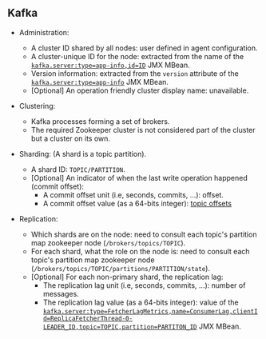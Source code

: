 ## Kafka
* Administration:
  * A cluster ID shared by all nodes: user defined in agent configuration.
  * A cluster-unique ID for the node: extracted from the name of the [`kafka.server:type=app-info,id=ID`](https://kafka.apache.org/documentation/#monitoring) JMX MBean.
  * Version information: extracted from the `version` attribute of the [`kafka.server:type=app-info`](https://kafka.apache.org/documentation/#monitoring) JMX MBean.
  * [Optional] An operation friendly cluster display name: unavailable.

* Clustering:
  * Kafka processes forming a set of brokers.
  * The required Zookeeper cluster is not considered part of the cluster but a cluster on its own.

* Sharding: (A shard is a topic partition).
  * A shard ID: `TOPIC/PARTITION`.
  * [Optional] An indicator of when the last write operation happened (commit offset):
    * A commit offset unit (i.e, seconds, commits, ...): offset.
    * A commit offset value (as a 64-bits integer): [topic offsets](https://docs.rs/kafka/0.7.0/kafka/client/struct.KafkaClient.html#method.fetch_offsets)

* Replication:
  * Which shards are on the node: need to consult each topic's partition map zookeeper node (`/brokers/topics/TOPIC`).
  * For each shard, what the role on the node is: need to consult each topic's partition map zookeeper node (`/brokers/topics/TOPIC/partitions/PARTITION/state`).
  * [Optional] For each non-primary shard, the replication lag:
    * The replication lag unit (i.e, seconds, commits, ...): number of messages.
    * The replication lag value (as a 64-bits integer): value of the [`kafka.server:type=FetcherLagMetrics,name=ConsumerLag,clientId=ReplicaFetcherThread-0-LEADER_ID,topic=TOPIC,partition=PARTITON_ID`](https://kafka.apache.org/documentation/#monitoring) JMX MBean.
